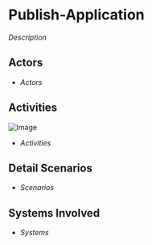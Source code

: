 # Publish-Application

_Description_

## Actors

* _Actors_

## Activities

![Image](./UseCases/Publish-Application/Activities.png)

* _Activities_

## Detail Scenarios

* _Scenarios_

## Systems Involved

* _Systems_


